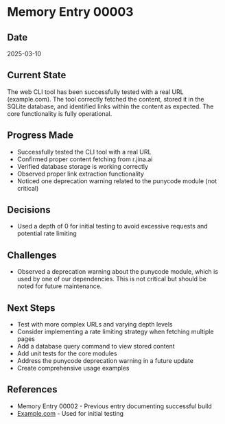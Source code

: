 # Memory Entry 00003

## Date
2025-03-10

## Current State
The web CLI tool has been successfully tested with a real URL (example.com). The tool correctly fetched the content, stored it in the SQLite database, and identified links within the content as expected. The core functionality is fully operational.

## Progress Made
- Successfully tested the CLI tool with a real URL
- Confirmed proper content fetching from r.jina.ai
- Verified database storage is working correctly
- Observed proper link extraction functionality
- Noticed one deprecation warning related to the punycode module (not critical)

## Decisions
- Used a depth of 0 for initial testing to avoid excessive requests and potential rate limiting

## Challenges
- Observed a deprecation warning about the punycode module, which is used by one of our dependencies. This is not critical but should be noted for future maintenance.

## Next Steps
- Test with more complex URLs and varying depth levels
- Consider implementing a rate limiting strategy when fetching multiple pages
- Add a database query command to view stored content
- Add unit tests for the core modules
- Address the punycode deprecation warning in a future update
- Create comprehensive usage examples

## References
- Memory Entry 00002 - Previous entry documenting successful build
- [Example.com](https://example.com) - Used for initial testing 